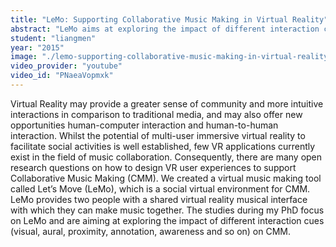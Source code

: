 ```yaml
---
title: "LeMo: Supporting Collaborative Music Making in Virtual Reality"
abstract: "LeMo aims at exploring the impact of different interaction cues (visual, aural, proximity, annotation, awareness and so on) on collaborative music making in VR."
student: "liangmen"
year: "2015"
image: "./lemo-supporting-collaborative-music-making-in-virtual-reality.jpg"
video_provider: "youtube"
video_id: "PNaeaVopmxk"
---
```

Virtual Reality may provide a greater sense of community and more intuitive interactions in comparison to traditional media, and may also offer new opportunities human-computer interaction and human-to-human interaction.
Whilst the potential of multi-user immersive virtual reality to facilitate social activities is well established, few VR applications currently exist in the field of music collaboration. Consequently, there are many open research questions on how to design VR user experiences to support Collaborative Music Making (CMM).
We created a virtual music making tool called Let’s Move (LeMo), which is a social virtual environment for CMM. LeMo provides two people with a shared virtual reality musical interface with which they can make music together. The studies during my PhD focus on LeMo and are aiming at exploring the impact of different interaction cues (visual, aural, proximity, annotation, awareness and so on) on CMM.